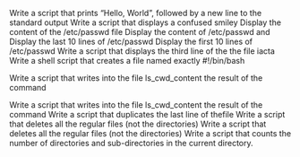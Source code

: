 Write a script that prints “Hello, World”, followed by a new line to the standard output
Write a script that displays a confused smiley
Display the content of the /etc/passwd file
Display the content of /etc/passwd and
Display the last 10 lines of /etc/passwd
Display the first 10 lines of /etc/passwd
Write a script that displays the third line of the the file iacta
Write a shell script that creates a file named exactly 
#!/bin/bash

Write a script that writes into the file ls_cwd_content the result of the command

Write a script that writes into the file ls_cwd_content the result of the command
Write a script that duplicates the last line of thefile
Write a script that deletes all the regular files (not the directories) 
Write a script that deletes all the regular files (not the directories) 
Write a script that counts the number of directories and sub-directories in the current directory.
